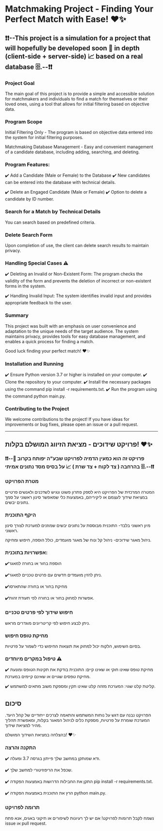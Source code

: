 # Matchmaking Project - Finding Your Perfect Match with Ease! ❤️✨


## ❗❗--This project is a simulation for a project that will hopefully be developed soon 🚀 in depth (client-side + server-side) 📈 based on a real database 🗄️.--❗❗


### Project Goal
The main goal of this project is to provide a simple and accessible solution for matchmakers and individuals to find a match for themselves or their loved ones, using a tool that allows for initial filtering based on objective data.

### Program Scope
Initial Filtering Only - The program is based on objective data entered into the system for initial filtering purposes.

Matchmaking Database Management - Easy and convenient management of a candidate database, including adding, searching, and deleting.

### Program Features:
✔️ Add a Candidate (Male or Female) to the Database
✔️ New candidates can be entered into the database with technical details.

✔️ Delete an Engaged Candidate (Male or Female)
✔️ Option to delete a candidate by ID number.

### Search for a Match by Technical Details
You can search based on predefined criteria.

### Delete Search Form
Upon completion of use, the client can delete search results to maintain privacy.

### Handling Special Cases ⚠️
✔️ Deleting an Invalid or Non-Existent Form: The program checks the validity of the form and prevents the deletion of incorrect or non-existent forms in the system.

✔️ Handling Invalid Input: The system identifies invalid input and provides appropriate feedback to the user.

### Summary
This project was built with an emphasis on user convenience and adaptation to the unique needs of the target audience. The system maintains privacy, provides tools for easy database management, and enables a quick process for finding a match.

Good luck finding your perfect match! ❤️✨

### Installation and Running
✔️ Ensure Python version 3.7 or higher is installed on your computer.
✔️ Clone the repository to your computer.
✔️ Install the necessary packages using the command pip install -r requirements.txt.
✔️ Run the program using the command python main.py.

### Contributing to the Project
We welcome contributions to the project! If you have ideas for improvements or bug fixes, please open an issue or a pull request.

----------------------



     



























## פרויקט שידוכים - מציאת הזיווג המושלם בקלות! ❤️✨



### ❗❗--פרויקט זה הוא כמעין הדמיה לפרויקט שבע"ה יפותח בקרוב 🚀 בהרחבה ( צד לקוח + צד שרת ) 📈 על בסיס מסד נתונים אמיתי 🗄️.--❗❗



### מטרת הפרויקט

המטרה המרכזית של הפרויקט היא לספק פתרון פשוט ונגיש לשדכנים ולאנשים פרטיים במציאת שידוך לעצמם או ליקיריהם, באמצעות כלי שמאפשר סינון ראשוני על סמך נתונים יבשים.

### היקף התוכנית

מיון ראשוני בלבד- התוכנית מבוססת על נתונים יבשים שמוזנים למערכת לצורך סינון ראשוני.

ניהול מאגר שידוכים- ניהול קל ונוח של מאגר מועמדים, כולל הוספה, חיפוש ומחיקה.

### אפשרויות בתוכנית:

✔️הוספת בחור או בחורה למאגר 

✔️ניתן להזין מועמדים חדשים עם פרטים טכניים למאגר.

✔️מחיקת בחור או בחורה שהתארסו ️

✔️אפשרות למחוק בחור או בחורה לפי תעודת זהות.

 ### חיפוש שידוך לפי פרטים טכניים

ניתן לבצע חיפוש לפי קריטריונים מוגדרים מראש.

### מחיקת טופס חיפוש 

בסיום השימוש, הלקוח יכול למחוק את תוצאות החיפוש כדי לשמור על פרטיות.

### טיפול במקרים מיוחדים ⚠️

✔️ מחיקת טופס שאינו חוקי או שאינו קיים: התוכנית בודקת את תקינות הטופס ומונעת מחיקת טפסים שגויים או שאינם קיימים במערכת.

✔️ קליטת קלט שגוי: המערכת מזהה קלט שאינו תקין ומספקת משוב מתאים למשתמש.

## סיכום

הפרויקט נבנה עם דגש על נוחות המשתמש והתאמה לצרכים ייחודיים של קהל היעד. המערכת שומרת על פרטיות, מספקת כלים לניהול המאגר בקלות, ומאפשרת תהליך מהיר למציאת שידוך.

בהצלחה במציאת השידוך המושלם! ❤️✨

### התקנה והרצה

✔️ ודא שמותקן במחשב שלך פייתון בגרסה 3.7 ומעלה.

✔️ שכפל את הריפוזיטורי למחשב שלך.

✔️ התקן את החבילות הדרושות באמצעות הפקודה pip install -r requirements.txt.

✔️ הרץ את התוכנית באמצעות הפקודה python main.py.

### תרומה לפרויקט

נשמח לקבל תרומות לפרויקט! אם יש לך רעיונות לשיפורים או תיקוני באגים, אנא פתח issue או pull request.




